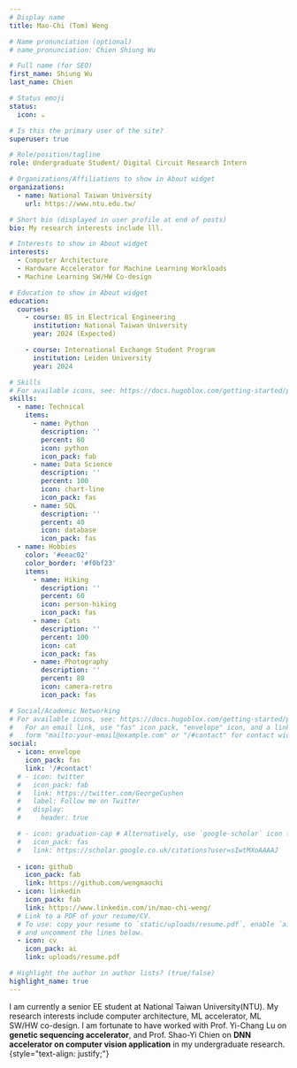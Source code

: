 ```yaml
---
# Display name
title: Mao-Chi (Tom) Weng

# Name pronunciation (optional)
# name_pronunciation: Chien Shiung Wu

# Full name (for SEO)
first_name: Shiung Wu
last_name: Chien

# Status emoji
status:
  icon: ☕️

# Is this the primary user of the site?
superuser: true

# Role/position/tagline
role: Undergraduate Student/ Digital Circuit Research Intern

# Organizations/Affiliations to show in About widget
organizations:
  - name: National Taiwan University
    url: https://www.ntu.edu.tw/

# Short bio (displayed in user profile at end of posts)
bio: My research interests include lll.

# Interests to show in About widget
interests:
  - Computer Architecture
  - Hardware Accelerator for Machine Learning Workloads 
  - Machine Learning SW/HW Co-design

# Education to show in About widget
education:
  courses:
    - course: BS in Electrical Engineering
      institution: National Taiwan University
      year: 2024 (Expected)

    - course: International Exchange Student Program
      institution: Leiden University
      year: 2024 

# Skills
# For available icons, see: https://docs.hugoblox.com/getting-started/page-builder/#icons
skills:
  - name: Technical
    items:
      - name: Python
        description: ''
        percent: 80
        icon: python
        icon_pack: fab
      - name: Data Science
        description: ''
        percent: 100
        icon: chart-line
        icon_pack: fas
      - name: SQL
        description: ''
        percent: 40
        icon: database
        icon_pack: fas
  - name: Hobbies
    color: '#eeac02'
    color_border: '#f0bf23'
    items:
      - name: Hiking
        description: ''
        percent: 60
        icon: person-hiking
        icon_pack: fas
      - name: Cats
        description: ''
        percent: 100
        icon: cat
        icon_pack: fas
      - name: Photography
        description: ''
        percent: 80
        icon: camera-retro
        icon_pack: fas

# Social/Academic Networking
# For available icons, see: https://docs.hugoblox.com/getting-started/page-builder/#icons
#   For an email link, use "fas" icon pack, "envelope" icon, and a link in the
#   form "mailto:your-email@example.com" or "/#contact" for contact widget.
social:
  - icon: envelope
    icon_pack: fas
    link: '/#contact'
  # - icon: twitter
  #   icon_pack: fab
  #   link: https://twitter.com/GeorgeCushen
  #   label: Follow me on Twitter
  #   display:
  #     header: true

  # - icon: graduation-cap # Alternatively, use `google-scholar` icon from `ai` icon pack
  #   icon_pack: fas
  #   link: https://scholar.google.co.uk/citations?user=sIwtMXoAAAAJ
  
  - icon: github
    icon_pack: fab
    link: https://github.com/wengmaochi
  - icon: linkedin
    icon_pack: fab
    link: https://www.linkedin.com/in/mao-chi-weng/
  # Link to a PDF of your resume/CV.
  # To use: copy your resume to `static/uploads/resume.pdf`, enable `ai` icons in `params.yaml`,
  # and uncomment the lines below.
  - icon: cv
    icon_pack: ai
    link: uploads/resume.pdf

# Highlight the author in author lists? (true/false)
highlight_name: true
---
```


<!-- Chien Shiung Wu is a professor of artificial intelligence at the Stanford AI Lab. Her research interests include distributed robotics, mobile computing and programmable matter. She leads the Robotic Neurobiology group, which develops self-reconfiguring robots, systems of self-organizing robots, and mobile sensor networks. -->
I am currently a senior EE student at National Taiwan University(NTU). My research interests include computer architecture, ML accelerator, ML SW/HW co-design.
I am fortunate to have worked with Prof. Yi-Chang Lu on **genetic sequencing accelerator**, and Prof. Shao-Yi Chien on **DNN accelerator on computer vision application** in my undergraduate research.
{style="text-align: justify;"}
